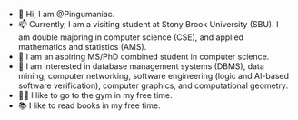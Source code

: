 - 👋 Hi, I am @Pingumaniac. 
- 📫 Currently, I am a visiting student at Stony Brook University (SBU). I am double majoring in computer science (CSE), and applied mathematics and statistics (AMS).
- 🙏 I am an aspiring MS/PhD combined student in computer science.
- 👀 I am interested in database management systems (DBMS), data mining, computer networking, software engineering (logic and AI-based software verification), computer graphics, and computational geometry.
- 🏋️‍♂️ I like to go to the gym in my free time.
- 📚 I like to read books in my free time.

<!---
Pingumaniac/Pingumaniac is a ✨ special ✨ repository because its `README.md` (this file) appears on your GitHub profile.
You can click the Preview link to take a look at your changes.
--->
